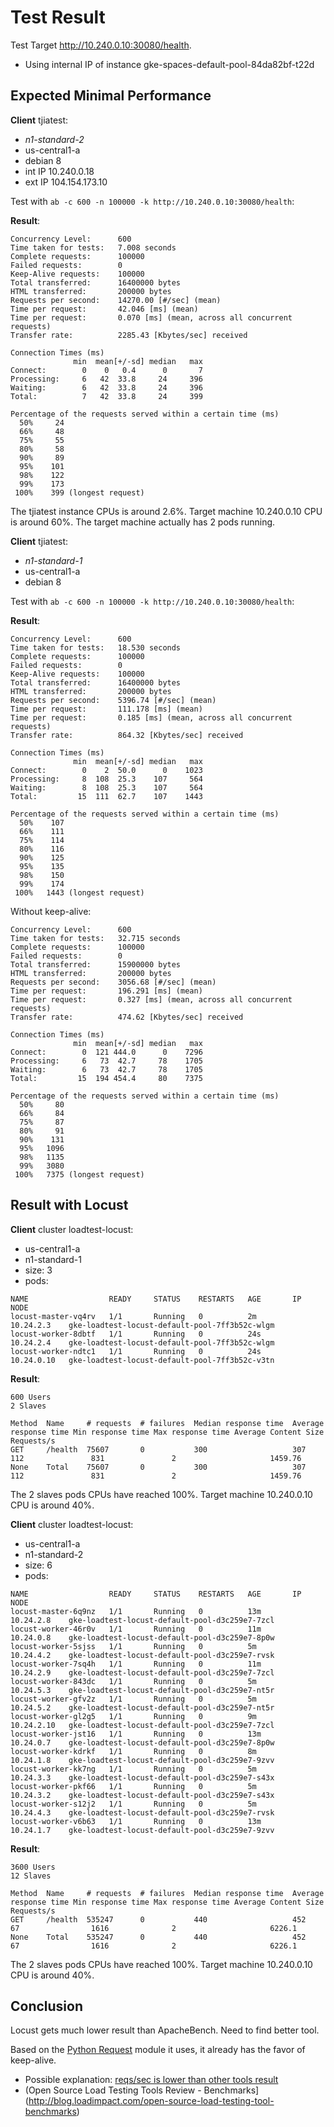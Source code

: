 # Test Result

Test Target http://10.240.0.10:30080/health.

- Using internal IP of instance gke-spaces-default-pool-84da82bf-t22d

## Expected Minimal Performance

__Client__ tjiatest:

- _n1-standard-2_
- us-central1-a
- debian 8
- int IP 10.240.0.18
- ext IP 104.154.173.10

Test with `ab -c 600 -n 100000 -k http://10.240.0.10:30080/health`:

__Result__:
```
Concurrency Level:      600
Time taken for tests:   7.008 seconds
Complete requests:      100000
Failed requests:        0
Keep-Alive requests:    100000
Total transferred:      16400000 bytes
HTML transferred:       200000 bytes
Requests per second:    14270.00 [#/sec] (mean)
Time per request:       42.046 [ms] (mean)
Time per request:       0.070 [ms] (mean, across all concurrent requests)
Transfer rate:          2285.43 [Kbytes/sec] received

Connection Times (ms)
              min  mean[+/-sd] median   max
Connect:        0    0   0.4      0       7
Processing:     6   42  33.8     24     396
Waiting:        6   42  33.8     24     396
Total:          7   42  33.8     24     399

Percentage of the requests served within a certain time (ms)
  50%     24
  66%     48
  75%     55
  80%     58
  90%     89
  95%    101
  98%    122
  99%    173
 100%    399 (longest request)
```

The tjiatest instance CPUs is around 2.6%. Target machine 10.240.0.10 CPU is around 60%. The target machine actually has 2 pods running.

__Client__ tjiatest:

- _n1-standard-1_
- us-central1-a
- debian 8

Test with `ab -c 600 -n 100000 -k http://10.240.0.10:30080/health`:

__Result__:
```
Concurrency Level:      600
Time taken for tests:   18.530 seconds
Complete requests:      100000
Failed requests:        0
Keep-Alive requests:    100000
Total transferred:      16400000 bytes
HTML transferred:       200000 bytes
Requests per second:    5396.74 [#/sec] (mean)
Time per request:       111.178 [ms] (mean)
Time per request:       0.185 [ms] (mean, across all concurrent requests)
Transfer rate:          864.32 [Kbytes/sec] received

Connection Times (ms)
              min  mean[+/-sd] median   max
Connect:        0    2  50.0      0    1023
Processing:     8  108  25.3    107     564
Waiting:        8  108  25.3    107     564
Total:         15  111  62.7    107    1443

Percentage of the requests served within a certain time (ms)
  50%    107
  66%    111
  75%    114
  80%    116
  90%    125
  95%    135
  98%    150
  99%    174
 100%   1443 (longest request)
```

Without keep-alive:
```
Concurrency Level:      600
Time taken for tests:   32.715 seconds
Complete requests:      100000
Failed requests:        0
Total transferred:      15900000 bytes
HTML transferred:       200000 bytes
Requests per second:    3056.68 [#/sec] (mean)
Time per request:       196.291 [ms] (mean)
Time per request:       0.327 [ms] (mean, across all concurrent requests)
Transfer rate:          474.62 [Kbytes/sec] received

Connection Times (ms)
              min  mean[+/-sd] median   max
Connect:        0  121 444.0      0    7296
Processing:     6   73  42.7     78    1705
Waiting:        6   73  42.7     78    1705
Total:         15  194 454.4     80    7375

Percentage of the requests served within a certain time (ms)
  50%     80
  66%     84
  75%     87
  80%     91
  90%    131
  95%   1096
  98%   1135
  99%   3080
 100%   7375 (longest request)
```

## Result with Locust

__Client__ cluster loadtest-locust:

- us-central1-a
- n1-standard-1
- size: 3
- pods:
```
NAME                  READY     STATUS    RESTARTS   AGE       IP           NODE
locust-master-vq4rv   1/1       Running   0          2m        10.24.2.3    gke-loadtest-locust-default-pool-7ff3b52c-wlgm
locust-worker-8dbtf   1/1       Running   0          24s       10.24.2.4    gke-loadtest-locust-default-pool-7ff3b52c-wlgm
locust-worker-ndtc1   1/1       Running   0          24s       10.24.0.10   gke-loadtest-locust-default-pool-7ff3b52c-v3tn
```

__Result__:

```
600 Users
2 Slaves

Method  Name     # requests  # failures  Median response time  Average response time Min response time Max response time Average Content Size  Requests/s
GET     /health  75607       0           300                   307                   112               831               2                     1459.76
None    Total    75607       0           300                   307                   112               831               2                     1459.76
```

The 2 slaves pods CPUs have reached 100%. Target machine 10.240.0.10 CPU is around 40%.

__Client__ cluster loadtest-locust:

- us-central1-a
- n1-standard-2
- size: 6
- pods:
```
NAME                  READY     STATUS    RESTARTS   AGE       IP           NODE
locust-master-6q9nz   1/1       Running   0          13m       10.24.2.8    gke-loadtest-locust-default-pool-d3c259e7-7zcl
locust-worker-46r0v   1/1       Running   0          11m       10.24.0.8    gke-loadtest-locust-default-pool-d3c259e7-8p0w
locust-worker-5sjss   1/1       Running   0          5m        10.24.4.2    gke-loadtest-locust-default-pool-d3c259e7-rvsk
locust-worker-7sq4h   1/1       Running   0          11m       10.24.2.9    gke-loadtest-locust-default-pool-d3c259e7-7zcl
locust-worker-843dc   1/1       Running   0          5m        10.24.5.3    gke-loadtest-locust-default-pool-d3c259e7-nt5r
locust-worker-gfv2z   1/1       Running   0          5m        10.24.5.2    gke-loadtest-locust-default-pool-d3c259e7-nt5r
locust-worker-gl2g5   1/1       Running   0          9m        10.24.2.10   gke-loadtest-locust-default-pool-d3c259e7-7zcl
locust-worker-jst16   1/1       Running   0          13m       10.24.0.7    gke-loadtest-locust-default-pool-d3c259e7-8p0w
locust-worker-kdrkf   1/1       Running   0          8m        10.24.1.8    gke-loadtest-locust-default-pool-d3c259e7-9zvv
locust-worker-kk7ng   1/1       Running   0          5m        10.24.3.3    gke-loadtest-locust-default-pool-d3c259e7-s43x
locust-worker-pkf66   1/1       Running   0          5m        10.24.3.2    gke-loadtest-locust-default-pool-d3c259e7-s43x
locust-worker-s12j2   1/1       Running   0          5m        10.24.4.3    gke-loadtest-locust-default-pool-d3c259e7-rvsk
locust-worker-v6b63   1/1       Running   0          13m       10.24.1.7    gke-loadtest-locust-default-pool-d3c259e7-9zvv
```

__Result__:

```
3600 Users
12 Slaves

Method  Name     # requests  # failures  Median response time  Average response time Min response time Max response time Average Content Size  Requests/s
GET     /health  535247      0           440                   452                   67                1616              2                     6226.1
None    Total    535247      0           440                   452                   67                1616              2                     6226.1
```

The 2 slaves pods CPUs have reached 100%. Target machine 10.240.0.10 CPU is around 40%.

## Conclusion

Locust gets much lower result than ApacheBench. Need to find better tool.

Based on the [Python Request](http://docs.python-requests.org/en/master/) module it uses, it already has the favor of keep-alive.

- Possible explanation: [reqs/sec is lower than other tools result](https://github.com/locustio/locust/issues/586)
- (Open Source Load Testing Tools Review - Benchmarks](http://blog.loadimpact.com/open-source-load-testing-tool-benchmarks)
